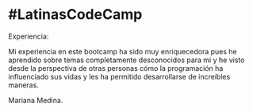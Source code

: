# #LatinasCodeCamp

Experiencia:

Mi experiencia en este bootcamp ha sido muy enriquecedora pues he aprendido sobre temas completamente 
desconocidos para mí y he visto desde la perspectiva de otras personas cómo la programación ha 
influenciado sus vidas y les ha permitido desarrollarse de increíbles maneras.

Mariana Medina.
